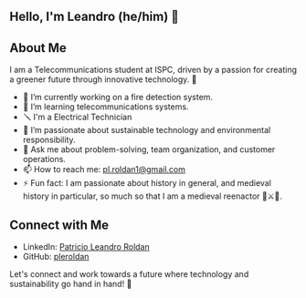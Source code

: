  Hello, I'm Leandro (he/him) 👋  
 ---

## About Me

I am a Telecommunications student at ISPC, driven by a passion for creating a greener future through innovative technology.  🌱
- 🔭 I’m currently working on a fire detection system.
- 👯 I’m learning telecommunications systems.
- 🪛​ I'm a Electrical Technician
- 🌱 I’m passionate about sustainable technology and environmental responsibility.
- 💬 Ask me about problem-solving, team organization, and customer operations.
- 📫 How to reach me: [pl.roldan1@gmail.com](mailto:pl.roldan1@gmail.com)
- ⚡ Fun fact: I am passionate about history in general, and medieval history in particular, so much so that I am a medieval reenactor 🎪⚔️🏹.
## Connect with Me

- LinkedIn: [Patricio Leandro Roldan](https://www.linkedin.com/in/plroldan/)
- GitHub: [pleroldan](https://github.com/pleroldan)

Let's connect and work towards a future where technology and sustainability go hand in hand! 🌿

